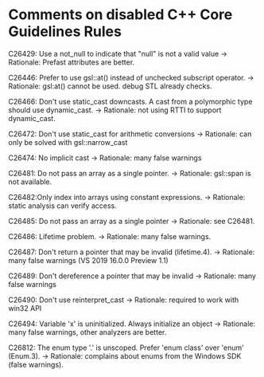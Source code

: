 ﻿# Comments on disabled C++ Core Guidelines Rules

C26429: Use a not_null to indicate that "null" is not a valid value
-> Rationale: Prefast attributes are better.

C26446: Prefer to use gsl::at() instead of unchecked subscript operator.
 -> Rationale: gsl:at() cannot be used. debug STL already checks.

C26466: Don't use static_cast downcasts. A cast from a polymorphic type should use dynamic_cast.
 -> Rationale: not using RTTI to support dynamic_cast.

C26472: Don't use static_cast for arithmetic conversions
 -> Rationale: can only be solved with gsl::narrow_cast

C26474: No implicit cast
-> Rationale: many false warnings

C26481: Do not pass an array as a single pointer.
-> Rationale: gsl::span is not available.

C26482:Only index into arrays using constant expressions.
-> Rationale: static analysis can verify access.

C26485: Do not pass an array as a single pointer
-> Rationale: see C26481.

C26486: Lifetime problem.
-> Rationale: many false warnings.

C26487: Don't return a pointer that may be invalid (lifetime.4).
-> Rationale: many false warnings (VS 2019 16.0.0 Preview 1.1)

C26489: Don't dereference a pointer that may be invalid
-> Rationale: many false warnings

C26490: Don't use reinterpret_cast
-> Rationale: required to work with win32 API

C26494: Variable 'x' is uninitialized. Always initialize an object
-> Rationale: many false warnings, other analyzers are better.

C26812: The enum type '.' is unscoped. Prefer 'enum class' over 'enum' (Enum.3).
-> Rationale: complains about enums from the Windows SDK (false warnings).
